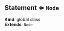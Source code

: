 <a name="Statement"></a>

## Statement ⇐ <code>Node</code>
**Kind**: global class  
**Extends**: <code>Node</code>  
